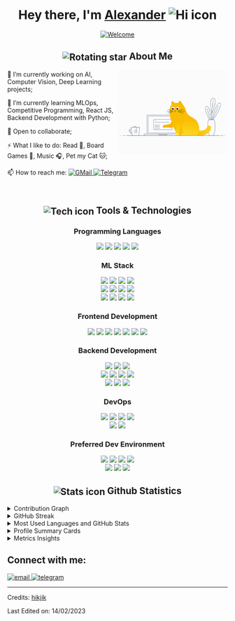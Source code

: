 <h1 align="center">
  <span>Hey there, I'm </span>
  <a href="https://github.com/hikjik">Alexander</a>
  <img
    src="https://github.com/blackcater/blackcater/raw/main/images/Hi.gif"
    height="32"
    alt="Hi icon"
  />
</h1>
<p align="center">
  <a href="https://git.io/typing-svg">
    <img
      src="https://readme-typing-svg.herokuapp.com?font=Fira+Code&size=23&pause=1000&color=1384F7&center=true&width=435&lines=I+am+a+Machine+Learning+Engineer;Welcome+to+my+profile!"
      alt="Welcome"
    />
  </a>
</p>

<h2 align="center">
  <img
    src="https://media0.giphy.com/media/cNZqrH5IzOG0xrlWks/giphy.gif?cid=ecf05e47map255q427en9uprqc1sb0unjq5k4fnqg5pmhhs4&rid=giphy.gif&ct=s"
    align="center"
    width="50px"
    alt="Rotating star"
  />
  <b>About Me</b>
</h2>

<img
    src="./images/cat-coding.gif"
    align="right"
    height="190px"
    alt="Coding Cat"
/>

🔭 I’m currently working on AI, Computer Vision, Deep Learning projects;

🌱 I’m currently learning MLOps, Competitive Programming, React JS, Backend Development with Python;

👯 Open to collaborate;

⚡ What I like to do: Read 📕, Board Games 🎲, Music 🎧, Pet my Cat 🐱;

📫 How to reach me:
  <a href="mailto:alexandr.morev.89@gmail.com">
    <img
      src="https://img.shields.io/badge/Gmail-D14836?style=flat-square&logo=gmail&logoColor=white"
      alt="GMail"
    />
  </a>
  <a href="https://t.me/hikjik">
    <img
      src="https://img.shields.io/badge/Telegram-2CA5E0?style=flat-square&logo=telegram&logoColor=white"
      alt="Telegram"
      />
  </a>

<br>

<h2 align="center">
  <img
    src="https://media2.giphy.com/media/QssGEmpkyEOhBCb7e1/giphy.gif?cid=ecf05e47a0n3gi1bfqntqmob8g9aid1oyj2wr3ds3mg700bl&rid=giphy.gif"
    align="center"
    width="27px"
    alt="Tech icon"
  />
  <b>Tools & Technologies</b>
</h2>

<h3 align="center"><b>Programming Languages</b></h3>
<p align="center">
  <img src="https://img.shields.io/badge/Python-14354C?style=for-the-badge&logo=python&logoColor=white">
  <img src="https://img.shields.io/badge/C%2B%2B-00599C?style=for-the-badge&logo=c%2B%2B&logoColor=white">
  <img src="https://img.shields.io/badge/Go-00ADD8?style=for-the-badge&logo=go&logoColor=white">
  <img src="https://img.shields.io/badge/JavaScript-F7DF1E?style=for-the-badge&logo=JavaScript&logoColor=white">
  <img src="https://img.shields.io/badge/Shell_Script-121011?style=for-the-badge&logo=gnu-bash&logoColor=white">
</p>

<h3 align="center"><b>ML Stack</b></h3>
<p align="center">
  <img src="https://img.shields.io/badge/TensorRT-76B900?style=for-the-badge&logo=nvidia&logoColor=white">
  <img src="https://img.shields.io/badge/DeepStream-76B900?style=for-the-badge&logo=nvidia&logoColor=white">
  <img src="https://img.shields.io/badge/Jetson-76B900?style=for-the-badge&logo=nvidia&logoColor=white">
  <img src="https://img.shields.io/badge/CUDA-76B900?style=for-the-badge&logo=nvidia&logoColor=white">
  <br>
  <img src="https://img.shields.io/badge/PyTorch-EE4C2C?style=for-the-badge&logo=pytorch&logoColor=white">
  <img src="https://img.shields.io/badge/TensorFlow-FF6F00?style=for-the-badge&logo=TensorFlow&logoColor=white">
  <img src="https://img.shields.io/badge/Keras-D00000?style=for-the-badge&logo=Keras&logoColor=white">
  <img src="https://img.shields.io/badge/ONNX-005CED?style=for-the-badge&logo=onnx&logoColor=white">
  <br>
  <img src="https://img.shields.io/badge/OpenCV-27338e?style=for-the-badge&logo=OpenCV&logoColor=white">
  <img src="https://img.shields.io/badge/Numpy-777BB4?style=for-the-badge&logo=numpy&logoColor=white">
  <img src="https://img.shields.io/static/v1?style=for-the-badge&message=pandas&color=150458&logo=pandas&logoColor=FFFFFF&label=">
  <img src="https://img.shields.io/static/v1?style=for-the-badge&message=scikit-learn&color=222222&logo=scikit-learn&logoColor=F7931E&label=">
</p>

<h3 align="center"><b>Frontend Development</b></h3>
<p align="center">
  <img src="https://img.shields.io/badge/HTML5-E34F26?style=for-the-badge&logo=html5&logoColor=white">
  <img src="https://img.shields.io/badge/CSS3-1572B6?style=for-the-badge&logo=css3&logoColor=white">
  <img src="https://img.shields.io/badge/JavaScript-F7DF1E?style=for-the-badge&logo=JavaScript&logoColor=white">
  <img src="https://img.shields.io/badge/React-20232A?style=for-the-badge&logo=react&logoColor=61DAFB">
  <img src="https://img.shields.io/badge/webpack-%238DD6F9.svg?style=for-the-badge&logo=webpack&logoColor=black">
  <img src="https://img.shields.io/badge/figma-%23F24E1E.svg?style=for-the-badge&logo=figma&logoColor=white">
  <img src="https://img.shields.io/badge/ESLint-4B3263?style=for-the-badge&logo=eslint&logoColor=white">
  <!-- <img src="https://img.shields.io/badge/Redux-593D88?style=for-the-badge&logo=redux&logoColor=white"> -->
  <!-- <img src="https://img.shields.io/badge/TypeScript-007ACC?style=for-the-badge&logo=typescript&logoColor=white"> -->
  <!-- <img src="https://img.shields.io/badge/Bootstrap-563D7C?style=for-the-badge&logo=bootstrap&logoColor=white"> -->
</p>

<h3 align="center"><b>Backend Development</b></h3>
<p align="center">
  <img src="https://img.shields.io/badge/Django-092E20?style=for-the-badge&logo=django&logoColor=white">
  <img src="https://img.shields.io/static/v1?style=for-the-badge&message=Gunicorn&color=499848&logo=Gunicorn&logoColor=FFFFFF&label=">
  <img src="https://img.shields.io/badge/Nginx-009639?style=for-the-badge&logo=nginx&logoColor=white">
  <br>
  <img src="https://img.shields.io/badge/Node.js-43853D?style=for-the-badge&logo=node.js&logoColor=white">
  <img src="https://img.shields.io/badge/Express.js-404D59?style=for-the-badge">
  <img src="https://img.shields.io/badge/Postman-FF6C37?style=for-the-badge&logo=postman&logoColor=white">
  <img src="https://img.shields.io/badge/Apache_Kafka-231F20?style=for-the-badge&logo=apache-kafka&logoColor=white">
  <br>
  <img src="https://img.shields.io/badge/MongoDB-4EA94B?style=for-the-badge&logo=mongodb&logoColor=white">
  <img src="https://img.shields.io/badge/PostgreSQL-316192?style=for-the-badge&logo=postgresql&logoColor=white">
  <img src="https://img.shields.io/badge/SQLite-07405E?style=for-the-badge&logo=sqlite&logoColor=white">
  <!-- <img src="https://img.shields.io/badge/Flask-000000?style=for-the-badge&logo=flask&logoColor=white"> -->
  <!-- <img src="https://img.shields.io/badge/Cassandra-1287B1?style=for-the-badge&logo=apache%20cassandra&logoColor=white"> -->
  <!-- <img src="https://img.shields.io/badge/Elastic_Search-005571?style=for-the-badge&logo=elasticsearch&logoColor=white"> -->
  <!-- <img src="https://img.shields.io/badge/redis-%23DD0031.svg?&style=for-the-badge&logo=redis&logoColor=white"> -->
  <!-- <img src="https://img.shields.io/badge/rabbitmq-%23FF6600.svg?&style=for-the-badge&logo=rabbitmq&logoColor=white"> -->
</p>

<h3 align="center"><b>DevOps</b></h3>
<p align="center">
  <img src="https://img.shields.io/badge/Git-F05032?style=for-the-badge&logo=git&logoColor=white">
  <img src="https://img.shields.io/badge/Git flow%20-%23F7DF1E.svg?&style=for-the-badge&color=000" />
  <img src="https://img.shields.io/badge/GitHub_Actions-2088FF?style=for-the-badge&logo=github-actions&logoColor=white">
  <img src="https://img.shields.io/badge/GitLab-330F63?style=for-the-badge&logo=gitlab&logoColor=white">
  <br>
  <img src="https://img.shields.io/badge/Docker-2CA5E0?style=for-the-badge&logo=docker&logoColor=white">
  <img src="https://img.shields.io/badge/Docker compose%20-%23F7DF1E.svg?&style=for-the-badge&color=B4C3D2" />
  <!-- <img src="https://img.shields.io/badge/grafana-%23F46800.svg?style=for-the-badge&logo=grafana&logoColor=white"> -->
  <!-- <img src="https://img.shields.io/badge/Prometheus-E6522C?style=for-the-badge&logo=Prometheus&logoColor=white"> -->
  <!-- <img src="https://img.shields.io/badge/kubernetes-%23326ce5.svg?style=for-the-badge&logo=kubernetes&logoColor=white"> -->
</p>

<h3 align="center"><b>Preferred Dev Environment</b></h3>
<p align="center">
  <img src="https://img.shields.io/badge/Ubuntu-E95420?&style=for-the-badge&logo=ubuntu&logoColor=white">
  <img src="https://img.shields.io/badge/Visual_Studio_Code-0078D4?style=for-the-badge&logo=visual%20studio%20code&logoColor=white">
  <img src="https://img.shields.io/static/v1?style=for-the-badge&message=GoLand&color=000000&logo=GoLand&logoColor=FFFFFF&label=">
  <img src="https://img.shields.io/static/v1?style=for-the-badge&message=Jupyter&color=F37626&logo=Jupyter&logoColor=FFFFFF&label=">
  <br>
  <img src="https://img.shields.io/badge/Intel-Core_i7_8th-0071C5?style=for-the-badge&logo=intel&logoColor=white">
  <img src="https://img.shields.io/badge/NVIDIA-RTX5000-76B900?style=for-the-badge&logo=nvidia">
  <img src="https://img.shields.io/badge/Jetson-76B900?style=for-the-badge&logo=nvidia&logoColor=white">
</p>


<h2 align="center">
  <img
    align="center"
    height="30px"
    src="https://media.giphy.com/media/cj87CxfRtrUifF3Ryk/giphy.gif"
    alt="Stats icon"
  />
  <b>Github Statistics</b>
</h2>

<details>
  <summary>Contribution Graph</summary>
  <img
    align="center"
    src="https://github-readme-activity-graph.vercel.app/graph?username=hikjik&theme=react&radius=10&area=true"
    alt="Contribution Graph"
  />
</details>

<details>
  <summary>GitHub Streak</summary>
  <div align="center">
    <img
      src="https://streak-stats.demolab.com/?user=hikjik&theme=react"
      alt="GitHub Streak"
    />
  </div>
</details>

<details>
  <summary>Most Used Languages and GitHub Stats</summary>
  <div align="center">
    <img
      height="150em"
      src="https://github-readme-stats.vercel.app/api/top-langs/?username=hikjik&layout=compact&show_icon=true&theme=react"
      alt="Most Used Languages"
    />
    <img
      height="150em"
      src="https://github-readme-stats.vercel.app/api/?username=hikjik&layout=compact&show_icon=true&theme=react"
      alt="GitHub Stats"
    />
  </div>
</details>

<details>
  <summary>Profile Summary Cards</summary>
  <img
    width="99.5%"
    src="https://github-profile-summary-cards.vercel.app/api/cards/profile-details?username=hikjik&theme=nord_dark"
    alt="Contribution in the last year"
  />
  <div>
    <img
      width="49%"
      src="https://github-profile-summary-cards.vercel.app/api/cards/repos-per-language?username=hikjik&theme=nord_dark"
      alt="Top Languages by Repo"
    /> 
    <img
      width="49%"
      src="https://github-profile-summary-cards.vercel.app/api/cards/most-commit-language?username=hikjik&theme=nord_dark"
      alt="Top Languages by commit"
    />
  </div>
  <div>
    <img
      width="49%"
      src="https://github-profile-summary-cards.vercel.app/api/cards/stats?username=hikjik&theme=nord_dark"
      alt="Github Stats"
    /> 
    <img
      width="49%"
      src="https://github-profile-summary-cards.vercel.app/api/cards/productive-time?username=hikjik&theme=nord_dark&utcOffset=3"
      alt="Commits"
    />
  </div>
</details>

<details>
<summary>Metrics Insights</summary>
   <img src="https://metrics.lecoq.io/hikjik?template=classic&base.header=0&base.metadata=0&isocalendar=1&languages=1&people=1&isocalendar.duration=half-year&languages.limit=8&languages.sections=most-used&languages.colors=github&languages.threshold=0%25&languages.indepth=false&languages.recent.load=300&languages.recent.days=14&people.limit=24&people.size=28&people.types=followers%2C%20following&people.identicons=false&people.shuffle=false&config.timezone=Europe%2FMoscow"/>
</details>

<h2>Connect with me:</h2>
<div>
  <a href="mailto:alexandr.morev.89@gmail.com">
    <img
      src="https://img.shields.io/badge/Gmail-D14836?style=for-the-badge&logo=gmail&logoColor=white"
      alt="email"
    />
  </a>
  <a href="https://t.me/hikjik">
    <img
      src="https://img.shields.io/badge/Telegram-2CA5E0?style=for-the-badge&logo=telegram&logoColor=white"
      alt="telegram"
    />
  </a>
  <hr>
  <p>
    Credits: <a href="https://github.com/hikjik">hikjik</a>
  </p>
  <p>Last Edited on: 14/02/2023</p>
</div>

<!-- [![Codeforces](https://badges.joonhyung.xyz/codeforces/hikjik.svg)](https://codeforces.com/profile/hikjik) -->
<!-- [![TopCoder](https://badges.joonhyung.xyz/topcoder/hikjik.svg)](https://www.topcoder.com/members/hikjik) -->
<!-- [![AtCoder](https://badges.joonhyung.xyz/atcoder/hikjik.svg)](https://atcoder.jp/users/hikjik) -->

<!-- <img width="100%" src="https://www.codewars.com/users/hikjik/badges/large"> -->
<!-- <img width="50%" src="https://leetcard.jacoblin.cool/dead_inspiron?theme=dark,unicorn&extension=activity"> -->
<!-- <img width="50%" src="https://leetcard.jacoblin.cool/dead_inspiron?theme=dark,unicorn&ext=heatmap"> -->
<!-- <img width="50%" src="https://leetcard.jacoblin.cool/dead_inspiron?theme=dark,unicorn&ext=contest"> -->

<!-- <img src="https://komarev.com/ghpvc/?username=hikjik" alt="Profile views"/> -->
<!-- <img src="https://img.shields.io/github/followers/hikjik?label=Followers&style=social" alt="GitHub followers"> -->
<!-- <img alt="Stars" src="https://img.shields.io/github/stars/hikjik?style=social"> -->
